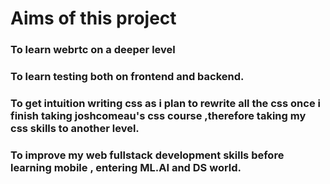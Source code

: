 # Aims of this project

### To learn webrtc on a deeper level
### To learn testing both on frontend and backend.
### To get intuition writing css as i plan to rewrite all the css once i finish taking joshcomeau's css course ,therefore taking my css skills to another level.
### To improve  my web fullstack development skills before learning mobile , entering ML.AI and DS world.